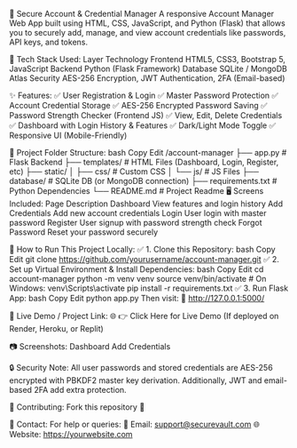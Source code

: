🔐 Secure Account & Credential Manager
A responsive Account Manager Web App built using HTML, CSS, JavaScript, and Python (Flask) that allows you to securely add, manage, and view account credentials like passwords, API keys, and tokens.

🧰 Tech Stack Used:
Layer	Technology
Frontend	HTML5, CSS3, Bootstrap 5, JavaScript
Backend	Python (Flask Framework)
Database	SQLite / MongoDB Atlas
Security	AES-256 Encryption, JWT Authentication, 2FA (Email-based)

✨ Features:
✅ User Registration & Login
✅ Master Password Protection
✅ Account Credential Storage
✅ AES-256 Encrypted Password Saving
✅ Password Strength Checker (Frontend JS)
✅ View, Edit, Delete Credentials
✅ Dashboard with Login History & Features
✅ Dark/Light Mode Toggle
✅ Responsive UI (Mobile-Friendly)

📌 Project Folder Structure:
bash
Copy
Edit
/account-manager
├── app.py                  # Flask Backend
├── templates/              # HTML Files (Dashboard, Login, Register, etc)
├── static/
│   ├── css/                # Custom CSS
│   └── js/                 # JS Files
├── database/               # SQLite DB (or MongoDB connection)
├── requirements.txt        # Python Dependencies
└── README.md               # Project Readme
🖥️ Screens Included:
Page	Description
Dashboard	View features and login history
Add Credentials	Add new account credentials
Login	User login with master password
Register	User signup with password strength check
Forgot Password	Reset your password securely

🚀 How to Run This Project Locally:
✅ 1. Clone this Repository:
bash
Copy
Edit
git clone https://github.com/yourusername/account-manager.git
✅ 2. Set up Virtual Environment & Install Dependencies:
bash
Copy
Edit
cd account-manager
python -m venv venv
source venv/bin/activate   # On Windows: venv\Scripts\activate
pip install -r requirements.txt
✅ 3. Run Flask App:
bash
Copy
Edit
python app.py
Then visit:
📡 http://127.0.0.1:5000/

📝 Live Demo / Project Link:
🌐 👉 Click Here for Live Demo
(If deployed on Render, Heroku, or Replit)

📷 Screenshots:
Dashboard	Add Credentials

🔒 Security Note:
All user passwords and stored credentials are AES-256 encrypted with PBKDF2 master key derivation. Additionally, JWT and email-based 2FA add extra protection.

🤝 Contributing:
Fork this repository 🍴


📧 Contact:
For help or queries:
📧 Email: support@securevault.com
🌐 Website: https://yourwebsite.com

